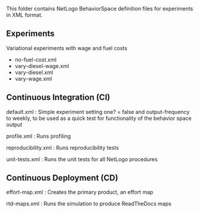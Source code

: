 <!--
SPDX-FileContributor: Carsten Lemmen <carsten.lemmen@hereon.de>
SPDX-FileCopyrightText: 2024 Helmholtz-Zentrum hereon GmbH
SPDX-License-Identifier: CC0-1.0
-->

This folder contains NetLogo BehaviorSpace definition files for experiments
in XML format.

## Experiments

Variational experiments with wage and fuel costs

- no-fuel-cost.xml
- vary-diesel-wage.xml
- vary-diesel.xml
- vary-wage.xml

## Continuous Integration (CI)

default.xml
: Simple experiment setting one? = false and output-frequency to weekly, to be used as a quick test for functionality of the behavior space output

profile.xml
: Runs profiling

reproducibility.xml
: Runs reproducibility tests

unit-tests.xml
: Runs the unit tests for all NetLogo procedures

## Continuous Deployment (CD)

effort-map.xml
: Creates the primary product, an effort map

rtd-maps.xml
: Runs the simulation to produce ReadTheDocs maps
